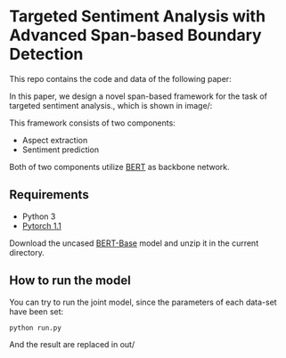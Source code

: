 # Targeted Sentiment Analysis with Advanced Span-based Boundary Detection 

This repo contains the code and data of the following paper:

In this paper, we design a novel span-based framework for the task of targeted sentiment analysis., which is shown in image/:


This framework consists of two components:  
- Aspect extraction  
- Sentiment prediction

Both of two components utilize [BERT](https://github.com/huggingface/pytorch-pretrained-BERT) as backbone network. 

## Requirements
- Python 3
- [Pytorch 1.1](https://pytorch.org/) 

Download the uncased [BERT-Base](https://drive.google.com/file/d/13I0Gj7v8lYhW5Hwmp5kxm3CTlzWZuok2/view?usp=sharing) model and unzip it in the current directory. 



## How to run the model
You can  try to run the joint model, since the parameters of each data-set have been set:

```
python run.py 
```

And the result are replaced in out/


